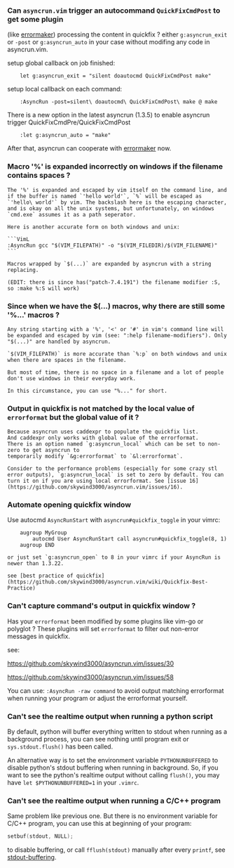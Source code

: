 ### Can `asyncrun.vim` trigger an autocommand `QuickFixCmdPost` to get some plugin
(like [errormaker](https://github.com/vim-scripts/errormarker.vim)) processing the content in quickfix ? 
either `g:asyncrun_exit` or `-post` or `g:asyncrun_auto` in your case
without modifing any code in asyncrun.vim.

setup global callback on job finished: 
```VimL
    let g:asyncrun_exit = "silent doautocmd QuickFixCmdPost make"
```

setup local callback on each command: 
```VimL
    :AsyncRun -post=silent\ doautocmd\ QuickFixCmdPost\ make @ make
```

There is a new option in the latest asyncrun (1.3.5) to enable asyncrun trigger QuickFixCmdPre/QuickFixCmdPost 
```VimL
    :let g:asyncrun_auto = "make"
```

After that, asyncrun can cooperate with [errormaker](https://github.com/vim-scripts/errormarker.vim) now.

### Macro '%' is expanded incorrectly on windows if the filename contains spaces ?

    The '%' is expanded and escaped by vim itself on the command line, and if the buffer is named `'hello world'`, `%` will be escaped as `'hello\ world'` by vim. The backslash here is the escaping character, and is okay on all the unix systems, but unfortunately, on windows `cmd.exe` assumes it as a path seperator.

    Here is another accurate form on both windows and unix:

    ```VimL
    :AsyncRun gcc "$(VIM_FILEPATH)" -o "$(VIM_FILEDIR)/$(VIM_FILENAME)"
    ```

    Macros wrapped by `$(...)` are expanded by asyncrun with a string replacing.

    (EDIT: there is since has("patch-7.4.191") the filename modifier :S, so :make %:S will work)

### Since when we have the $(...) macros, why there are still some '%...' macros ?

    Any string starting with a '%', '<' or '#' in vim's command line will be expanded and escaped by vim (see: ":help filename-modifiers"). Only "$(...)" are handled by asyncrun.

    `$(VIM_FILEPATH)` is more accurate than `%:p` on both windows and unix when there are spaces in the filename. 

    But most of time, there is no space in a filename and a lot of people don't use windows in their everyday work.

    In this circumstance, you can use "%..." for short.

### Output in quickfix is not matched by the local value of `errorformat` but the global value of it ?

    Because asyncrun uses caddexpr to populate the quickfix list.
    And caddexpr only works with global value of the errorformat.
    There is an option named `g:asyncrun_local` which can be set to non-zero to get asyncrun to
    temporarily modify `&g:errorformat` to `&l:errorformat`.

    Consider to the performance problems (especially for some crazy stl error outputs), `g:asyncrun_local` is set to zero by default. You can turn it on if you are using local errorformat. See [issue 16](https://github.com/skywind3000/asyncrun.vim/issues/16).

### Automate opening quickfix window

Use autocmd `AsyncRunStart` with `asyncrun#quickfix_toggle` in your vimrc: 
```VimL
    augroup MyGroup
        autocmd User AsyncRunStart call asyncrun#quickfix_toggle(8, 1)
    augroup END
```

    or just set `g:asyncrun_open` to 8 in your vimrc if your AsyncRun is newer than 1.3.22.

    see [best practice of quickfix](https://github.com/skywind3000/asyncrun.vim/wiki/Quickfix-Best-Practice)


### Can't capture command's output in quickfix window ?

Has your `errorformat` been modified by some plugins like vim-go or polyglot ?
These plugins will set `errorformat` to filter out non-error messages in quickfix.

see: 

https://github.com/skywind3000/asyncrun.vim/issues/30

https://github.com/skywind3000/asyncrun.vim/issues/58

You can use: `:AsyncRun -raw command` to avoid output matching errorformat when running your program or adjust the errorformat yourself.

### Can't see the realtime output when running a python script

By default, python will buffer everything written to stdout when running as a background process, you can see nothing until program exit or `sys.stdout.flush()` has been called. 

An alternative way is to set the environment variable `PYTHONUNBUFFERED` to disable python's stdout buffering when running in background. So, if you want to see the python's realtime output without calling `flush()`, you may have `let $PYTHONUNBUFFERED=1` in your `.vimrc`.

### Can't see the realtime output when running a C/C++ program

Same problem like previous one. But there is no environment variable for C/C++ program, you can use this at beginning of your program:

```cpp
setbuf(stdout, NULL);
```

to disable buffering, or call `fflush(stdout)` manually after every `printf`, see [stdout-buffering](https://eklitzke.org/stdout-buffering).

